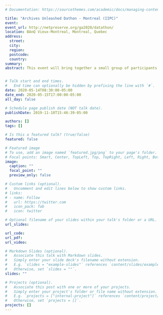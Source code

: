 ```yaml
---
# Documentation: https://sourcethemes.com/academic/docs/managing-content/

title: "Archives Unleashed Dathon - Montreal (IIPC)"
event:
event_url: http://netpreserve.org/ga2020/datathon/
location: BAnQ Vieux-Montreal, Montreal, Quebec
address:
  street:
  city:
  region:
  postcode:
  country:
summary:
abstract: This event will bring together a small group of participants to experiment with the newest release of the Archives Unleashed Toolkit and Cloud, and to kick-off collaboratively inspired research projects. Participants will have access to analytics software and specialists, and will be exposed to the process of working with web archive files at scale. The event will be held in English. For more information on the Archives Unleashed Toolkit and the Cloud, please visit http://archivesunleashed.org/.


# Talk start and end times.
#   End time can optionally be hidden by prefixing the line with `#`.
date: 2020-05-14T08:30:00-05:00
date_end: 2020-05-15T17:00:00-05:00
all_day: false

# Schedule page publish date (NOT talk date).
publishDate: 2019-11-10T15:46:39-05:00

authors: []
tags: []

# Is this a featured talk? (true/false)
featured: false

# Featured image
# To use, add an image named `featured.jpg/png` to your page's folder. 
# Focal points: Smart, Center, TopLeft, Top, TopRight, Left, Right, BottomLeft, Bottom, BottomRight.
image:
  caption: ""
  focal_point: ""
  preview_only: false

# Custom links (optional).
#   Uncomment and edit lines below to show custom links.
# links:
# - name: Follow
#   url: https://twitter.com
#   icon_pack: fab
#   icon: twitter

# Optional filename of your slides within your talk's folder or a URL.
url_slides:

url_code:
url_pdf:
url_video:

# Markdown Slides (optional).
#   Associate this talk with Markdown slides.
#   Simply enter your slide deck's filename without extension.
#   E.g. `slides = "example-slides"` references `content/slides/example-slides.md`.
#   Otherwise, set `slides = ""`.
slides: ""

# Projects (optional).
#   Associate this post with one or more of your projects.
#   Simply enter your project's folder or file name without extension.
#   E.g. `projects = ["internal-project"]` references `content/project/deep-learning/index.md`.
#   Otherwise, set `projects = []`.
projects: []
---
```

